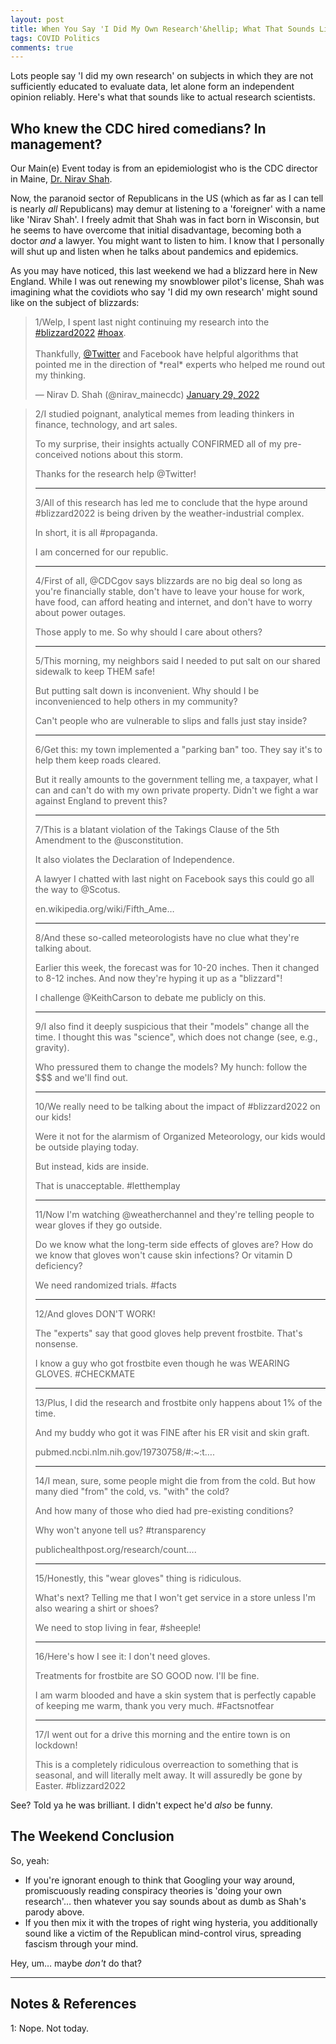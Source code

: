 ```yaml
---
layout: post
title: When You Say 'I Did My Own Research'&hellip; What That Sounds Like to Research Scientists
tags: COVID Politics
comments: true
---
```


Lots people say 'I did my own research' on subjects in which they are not sufficiently
educated to evaluate data, let alone form an independent opinion reliably.  Here's what
that sounds like to actual research scientists.  


## Who knew the CDC hired comedians?  In management?  

Our Main(e) Event today is from an epidemiologist who is the CDC director in Maine,
[Dr. Nirav Shah](https://en.wikipedia.org/wiki/Nirav_D._Shah).  

Now, the paranoid sector of Republicans in the US (which as far as I can tell is nearly
_all_ Republicans) may demur at listening to a 'foreigner' with a name like 'Nirav Shah'.
I freely admit that Shah was in fact born in Wisconsin, but he seems to have overcome that
initial disadvantage, becoming both a doctor _and_ a lawyer.  You might want to listen to
him.  I know that I personally will shut up and listen when he talks about pandemics and
epidemics.  

As you may have noticed, this last weekend we had a blizzard here in New England.  While I
was out renewing my snowblower pilot's license, Shah was imagining what the covidiots who
say 'I did my own research' might sound like on the subject of blizzards:  

<blockquote class="twitter-tweet">
  <p lang="en" dir="ltr">
    1/Welp, I spent last night continuing my research into the <a href="https://twitter.com/hashtag/blizzard2022?src=hash&amp;ref_src=twsrc%5Etfw">#blizzard2022</a> <a href="https://twitter.com/hashtag/hoax?src=hash&amp;ref_src=twsrc%5Etfw">#hoax</a>. <br><br>
    Thankfully, <a href="https://twitter.com/Twitter?ref_src=twsrc%5Etfw">@Twitter</a> and Facebook have helpful algorithms that pointed me in the direction of *real* experts who helped me round out my thinking.
  </p>&mdash; Nirav D. Shah (@nirav_mainecdc) <a href="https://twitter.com/nirav_mainecdc/status/1487455146208600066?ref_src=twsrc%5Etfw">January 29, 2022</a>
</blockquote>
<script async src="https://platform.twitter.com/widgets.js"></script>

> 2/I studied poignant, analytical memes from leading thinkers in finance, technology, and art sales.  
>  
> To my surprise, their insights actually CONFIRMED all of my pre-conceived notions about this storm.  
>   
> Thanks for the research help @Twitter!   
><hr>  
> 3/All of this research has led me to conclude that the hype around #blizzard2022 is being driven by the weather-industrial complex.  
>   
> In short, it is all #propaganda.  
>   
> I am concerned for our republic.   
><hr>  
> 4/First of all, @CDCgov says blizzards are no big deal so long as you're financially stable, don't have to leave your house for work, have food, can afford heating and internet, and don't have to worry about power outages.  
>   
> Those apply to me. So why should I care about others?   
><hr>  
> 5/This morning, my neighbors said I needed to put salt on our shared sidewalk to keep THEM safe!  
>   
> But putting salt down is inconvenient. Why should I be inconvenienced to help others in my community?  
>   
> Can't people who are vulnerable to slips and falls just stay inside?   
><hr>  
> 6/Get this: my town implemented a "parking ban" too. They say it's to help them keep roads cleared.  
>   
> But it really amounts to the government telling me, a taxpayer, what I can and can't do with my own private property. Didn't we fight a war against England to prevent this?   
><hr>  
> 7/This is a blatant violation of the Takings Clause of the 5th Amendment to the @usconstitution.  
>   
> It also violates the Declaration of Independence.  
>   
> A lawyer I chatted with last night on Facebook says this could go all the way to @Scotus.  
>   
> en.wikipedia.org/wiki/Fifth_Ame…  
><hr>  
> 8/And these so-called meteorologists have no clue what they're talking about.  
>   
> Earlier this week, the forecast was for 10-20 inches. Then it changed to 8-12 inches. And now they're hyping it up as a "blizzard"!  
>   
> I challenge @KeithCarson to debate me publicly on this.   
><hr>  
> 9/I also find it deeply suspicious that their "models" change all the time. I thought this was "science", which does not change (see, e.g., gravity).  
>   
> Who pressured them to change the models? My hunch: follow the $$$ and we'll find out.   
><hr>  
> 10/We really need to be talking about the impact of #blizzard2022 on our kids!  
>   
> Were it not for the alarmism of Organized Meteorology, our kids would be outside playing today.  
>   
> But instead, kids are inside.  
>   
> That is unacceptable. #letthemplay   
><hr>  
> 11/Now I'm watching @weatherchannel and they're telling people to wear gloves if they go outside.  
>   
> Do we know what the long-term side effects of gloves are? How do we know that gloves won't cause skin infections? Or vitamin D deficiency?  
>  
> We need randomized trials. #facts   
><hr>  
> 12/And gloves DON'T WORK!  
>   
> The "experts" say that good gloves help prevent frostbite. That's nonsense.  
>   
> I know a guy who got frostbite even though he was WEARING GLOVES. #CHECKMATE   
><hr>  
> 13/Plus, I did the research and frostbite only happens about 1% of the time.  
>   
> And my buddy who got it was FINE after his ER visit and skin graft.  
>   
> pubmed.ncbi.nlm.nih.gov/19730758/#:~:t….  
><hr>  
> 14/I mean, sure, some people might die from from the cold. But how many died "from" the cold, vs. "with" the cold?  
>   
> And how many of those who died had pre-existing conditions?  
>   
> Why won't anyone tell us? #transparency  
>   
> publichealthpost.org/research/count….  
><hr>  
> 15/Honestly, this "wear gloves" thing is ridiculous.  
>   
> What's next? Telling me that I won't get service in a store unless I'm also wearing a shirt or shoes?  
>   
> We need to stop living in fear, #sheeple!   
><hr>  
> 16/Here's how I see it: I don't need gloves.  
>   
> Treatments for frostbite are SO GOOD now. I'll be fine.  
>   
> I am warm blooded and have a skin system that is perfectly capable of keeping me warm, thank you very much. #Factsnotfear   
><hr>  
> 17/I went out for a drive this morning and the entire town is on lockdown!  
>   
> This is a completely ridiculous overreaction to something that is seasonal, and will literally melt away. It will assuredly be gone by Easter. #blizzard2022   

See?  Told ya he was brilliant.  I didn't expect he'd _also_ be funny.  


## The Weekend Conclusion  

So, yeah:  
- If you're ignorant enough to think that Googling your way around, promiscuously
  reading conspiracy theories is 'doing your own research'&hellip; then whatever you say
  sounds about as dumb as Shah's parody above.  
- If you then mix it with the tropes of right wing hysteria, you additionally sound like
  a victim of the Republican mind-control virus, spreading fascism through your mind.  
  
Hey, um&hellip; maybe _don't_ do that?  

---

## Notes &amp; References  

<!--
<sup id="fn1a">[[1]](#fn1)</sup>

<a id="fn1">1</a>: ***, ["***"](***), *** [↩](#fn1a)  

<a href="{{ site.baseurl }}/images/***"><img src="{{ site.baseurl }}/images/***" width="400" height="***" alt="***" title="***" style="float: right; margin: 3px 3px 3px 3px; border: 1px solid #000000;"></a>

<iframe width="400" height="224" src="***" allow="accelerometer; encrypted-media; gyroscope; picture-in-picture" allowfullscreen style="float: right; margin: 3px 3px 3px 3px; border: 1px solid #000000;"></iframe>
-->

<a id="fn1">1</a>: Nope.  Not today.  
